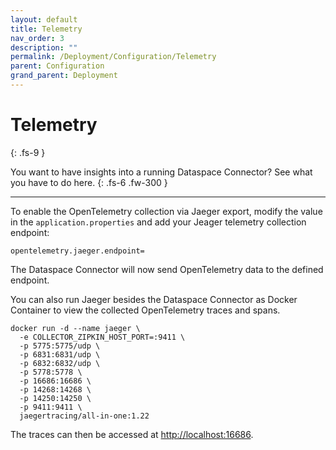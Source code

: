 ```yaml
---
layout: default
title: Telemetry
nav_order: 3
description: ""
permalink: /Deployment/Configuration/Telemetry
parent: Configuration
grand_parent: Deployment
---
```


# Telemetry
{: .fs-9 }

You want to have insights into a running Dataspace Connector? See what you have to do here.
{: .fs-6 .fw-300 }

---

To enable the OpenTelemetry collection via Jaeger export, modify the value in the
`application.properties` and add your Jeager telemetry collection endpoint:
```properties
opentelemetry.jaeger.endpoint=
```

The Dataspace Connector will now send OpenTelemetry data to the defined endpoint.

You can also run Jaeger besides the Dataspace Connector as Docker Container to view the collected OpenTelemetry traces and spans.
```
docker run -d --name jaeger \
  -e COLLECTOR_ZIPKIN_HOST_PORT=:9411 \
  -p 5775:5775/udp \
  -p 6831:6831/udp \
  -p 6832:6832/udp \
  -p 5778:5778 \
  -p 16686:16686 \
  -p 14268:14268 \
  -p 14250:14250 \
  -p 9411:9411 \
  jaegertracing/all-in-one:1.22
```
The traces can then be accessed at [http://localhost:16686](http://localhost:16686).
